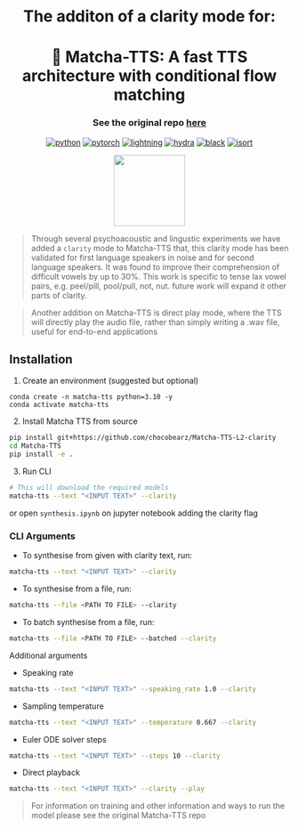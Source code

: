<div align="center">

# The additon of a clarity mode for:
# 🍵 Matcha-TTS: A fast TTS architecture with conditional flow matching

### See the original repo [here](https://github.com/shivammehta25/Matcha-TTS)

[![python](https://img.shields.io/badge/-Python_3.10-blue?logo=python&logoColor=white)](https://www.python.org/downloads/release/python-3100/)
[![pytorch](https://img.shields.io/badge/PyTorch_2.0+-ee4c2c?logo=pytorch&logoColor=white)](https://pytorch.org/get-started/locally/)
[![lightning](https://img.shields.io/badge/-Lightning_2.0+-792ee5?logo=pytorchlightning&logoColor=white)](https://pytorchlightning.ai/)
[![hydra](https://img.shields.io/badge/Config-Hydra_1.3-89b8cd)](https://hydra.cc/)
[![black](https://img.shields.io/badge/Code%20Style-Black-black.svg?labelColor=gray)](https://black.readthedocs.io/en/stable/)
[![isort](https://img.shields.io/badge/%20imports-isort-%231674b1?style=flat&labelColor=ef8336)](https://pycqa.github.io/isort/)

<p style="text-align: center;">
  <img src="https://shivammehta25.github.io/Matcha-TTS/images/logo.png" height="128"/>
</p>

</div>

> Through several psychoacoustic and lingustic experiments we have added a `clarity` mode to Matcha-TTS that, this clarity mode has been validated for first language speakers in noise and for second language speakers. It was found to improve their comprehension of
> difficult vowels by up to 30%. This work is specific to tense lax vowel pairs, e.g. peel/pill, pool/pull, not, nut. future work will expand it other parts of clarity.

>  Another addition on Matcha-TTS is direct play mode, where the TTS will directly play the audio file, rather than simply writing a .wav file, useful for end-to-end applications


## Installation

1. Create an environment (suggested but optional)

```
conda create -n matcha-tts python=3.10 -y
conda activate matcha-tts
```

2. Install Matcha TTS from source

```bash
pip install git+https://github.com/chocobearz/Matcha-TTS-L2-clarity
cd Matcha-TTS
pip install -e .
```

3. Run CLI

```bash
# This will download the required models
matcha-tts --text "<INPUT TEXT>" --clarity
```

or open `synthesis.ipynb` on jupyter notebook adding the clarity flag

### CLI Arguments

- To synthesise from given with clarity text, run:

```bash
matcha-tts --text "<INPUT TEXT>" --clarity
```

- To synthesise from a file, run:

```bash
matcha-tts --file <PATH TO FILE> --clarity
```

- To batch synthesise from a file, run:

```bash
matcha-tts --file <PATH TO FILE> --batched --clarity
```

Additional arguments

- Speaking rate

```bash
matcha-tts --text "<INPUT TEXT>" --speaking_rate 1.0 --clarity
```

- Sampling temperature

```bash
matcha-tts --text "<INPUT TEXT>" --temperature 0.667 --clarity
```

- Euler ODE solver steps

```bash
matcha-tts --text "<INPUT TEXT>" --steps 10 --clarity
```

- Direct playback

```bash
matcha-tts --text "<INPUT TEXT>" --clarity --play
```

> For information on training and other information and ways to run the model please see the original Matcha-TTS repo
